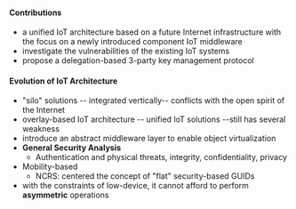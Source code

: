 

#### Contributions

- a unified IoT architecture based on a future Internet infrastructure with the focus on a newly introduced component IoT middleware
- investigate the vulnerabilities of the existing IoT systems
- propose a delegation-based 3-party key management protocol

#### Evolution of IoT Architecture

- "silo" solutions -- integrated vertically-- conflicts with the open spirit of the Internet
- overlay-based IoT architecture -- unified IoT solutions --still has several weakness
- introduce an abstract middleware layer to enable object virtualization
- **General Security Analysis**
  - Authentication and physical threats, integrity, confidentiality, privacy
- Mobility-based
  - NCRS: centered the concept of "flat" security-based GUIDs
- with the constraints of low-device, it cannot afford to perform **asymmetric** operations

